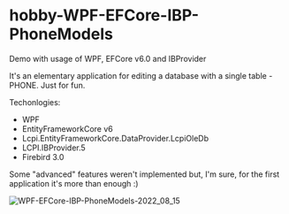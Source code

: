 # hobby-WPF-EFCore-IBP-PhoneModels
Demo with usage of WPF, EFCore v6.0 and IBProvider

It's an elementary application for editing a database with a single table - PHONE. Just for fun.

Techonlogies:
 - WPF
 - EntityFrameworkCore v6
 - Lcpi.EntityFrameworkCore.DataProvider.LcpiOleDb
 - LCPI.IBProvider.5
 - Firebird 3.0

Some "advanced" features weren't implemented but, I'm sure, for the first application it's more than enough :)

![WPF-EFCore-IBP-PhoneModels-2022_08_15](https://user-images.githubusercontent.com/4594554/184627426-d55de0c6-3e79-4998-b804-2156a6639016.gif)
